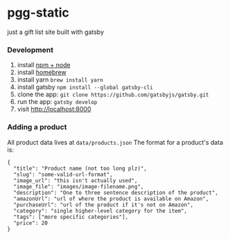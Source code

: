 # pgg-static
just a gift list site built with gatsby


### Development

1. install [npm + node](https://nodejs.org/dist/v9.0.0/)
1. install [homebrew](https://brew.sh/)
1. install yarn `brew install yarn`
1. install gatsby `npm install --global gatsby-cli`
1. clone the app: `git clone https://github.com/gatsbyjs/gatsby.git`
1. run the app: `gatsby develop`
1. visit [http://localhost:8000](http://localhost:8000)

### Adding a product
All product data lives at `data/products.json`
The format for a product's data is:
```
{
  "title": "Product name (not too long plz)",
  "slug": "some-valid-url-format",
  "image_url": "this isn't actually used",
  "image_file": "images/image-filename.png",
  "description": "One to three sentence description of the product",
  "amazonUrl": "url of where the product is available on Amazon",
  "purchaseUrl": "url of the product if it's not on Amazon",
  "category": "single higher-level category for the item",
  "tags": ["more specific categories"],
  "price": 20
}
```